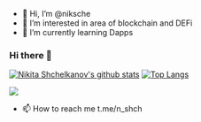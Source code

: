 - 👋 Hi, I’m @niksche
- 👀 I’m interested in area of blockchain and DEFi
- 🌱 I’m currently learning Dapps 

<!---
niksche/niksche is a ✨ special ✨ repository because its `README.md` (this file) appears on your GitHub profile.
You can click the Preview link to take a look at your changes.
--->

### Hi there 👋

[![Nikita Shchelkanov's github stats](https://github-readme-stats.vercel.app/api?username=niksche&count_private=true&show_icons=true)](https://github.com/anuraghazra/github-readme-stats)
[![Top Langs](https://github-readme-stats.vercel.app/api/top-langs/?username=niksche&layout=compact)](https://github.com/anuraghazra/github-readme-stats)

![](https://komarev.com/ghpvc/?username=niksche&color=blueviolet)

- 📫 How to reach me t.me/n_shch
